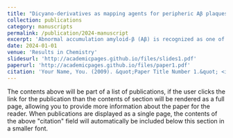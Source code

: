 ```yaml
---
title: "Dicyano-derivatives as mapping agents for peripheric Aβ plaques in Alzheimer’s disease mouse model"
collection: publications
category: manuscripts
permalink: /publication/2024-manuscript
excerpt: 'Abnormal accumulation amyloid-β (Aβ) is recognized as one of the crucial factors for the progression and pathology of AD, which has accelerated the development of new chemical agents or technology for early mapping and monitoring Aβ plagues. While Aβ plaques is from diffuse to highly compacted (dense-core), most of reported dyes or probes could only stain the core of Aβ, due to the lack of monitoring technology, the research on periphery of Aβ was always ignored. Herein, we reported a new near-infrared (NIR) fluorescent probe named Dicyano-3, which had the capability to stain both core and periphery of Aβ plaques. Dicyano-3 was based on dicayno-scaffold and input N,N’-dimethyl group connecting with double bond. Meanwhile, cyclopropyl group applied in drug discovery was introduced to the structure which could lead to good photophysical properties. Dicyano-3 displayed good binding affinity for Aβ ...'
date: 2024-01-01
venue: 'Results in Chemistry'
slidesurl: 'http://academicpages.github.io/files/slides1.pdf'
paperurl: 'http://academicpages.github.io/files/paper1.pdf'
citation: 'Your Name, You. (2009). &quot;Paper Title Number 1.&quot; <i>Journal 1</i>. 1(1).'
---
```


The contents above will be part of a list of publications, if the user clicks the link for the publication than the contents of section will be rendered as a full page, allowing you to provide more information about the paper for the reader. When publications are displayed as a single page, the contents of the above "citation" field will automatically be included below this section in a smaller font.